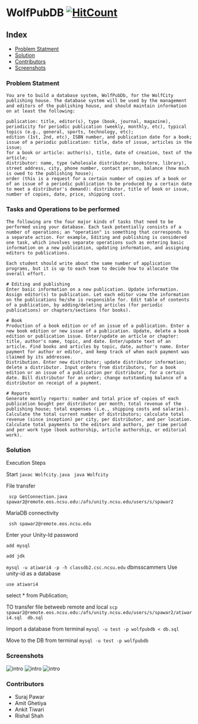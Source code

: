 # WolfPubDB [![HitCount](http://hits.dwyl.com/ssp4all/dbms-wolfpub-db.svg)](http://hits.dwyl.com/ssp4all/dbms-wolfpub-db)


## Index

- [Problem Statment](#Problem-Statment)
- [Solution](#Solution)
- [Contributors](#Contributors)
- [Screenshots](#Screenshots)


### Problem Statment
    You are to build a database system, WolfPubDb, for the WolfCity publishing house. The database system will be used by the management and editors of the publishing house, and should maintain information on at least the following: 

    publication: title, editor(s), type (book, journal, magazine), periodicity for periodic publication (weekly, monthly, etc), typical topics (e.g., general, sports, technology, etc);
    edition (1st, 2nd, etc), ISBN number, and publication date for a book;
    issue of a periodic publication: title, date of issue, articles in the issue;
    for a book or article: author(s), title, date of creation, text of the article;
    distributor: name, type (wholesale distributor, bookstore, library), street address, city, phone number, contact person, balance (how much is owed to the publishing house); 
    order (this is a request for a certain number of copies of a book or of an issue of a periodic publication to be produced by a certain date to meet a distributor's demand): distributor, title of book or issue, number of copies, date, price, shipping cost.



### Tasks and Operations to be performed
    The following are the four major kinds of tasks that need to be performed using your database. Each task potentially consists of a number of operations; an "operation" is something that corresponds to a separate action. For example, Editing and publishing is considered one task, which involves separate operations such as entering basic information on a new publication, updating information, and assigning editors to publications. 

    Each student should write about the same number of application programs, but it is up to each team to decide how to allocate the overall effort. 

    # Editing and publishing
    Enter basic information on a new publication. Update information. Assign editor(s) to publication. Let each editor view the information on the publications he/she is responsible for. Edit table of contents of a publication, by adding/deleting articles (for periodic publications) or chapters/sections (for books).

    # Book 
    Production of a book edition or of an issue of a publication. Enter a new book edition or new issue of a publication. Update, delete a book edition or publication issue. Enter/update an article or chapter: title, author's name, topic, and date. Enter/update text of an article. Find books and articles by topic, date, author's name. Enter payment for author or editor, and keep track of when each payment was claimed by its addressee. 
    Distribution. Enter new distributor; update distributor information; delete a distributor. Input orders from distributors, for a book edition or an issue of a publication per distributor, for a certain date. Bill distributor for an order; change outstanding balance of a distributor on receipt of a payment. 
    
    # Reports 
    Generate montly reports: number and total price of copies of each publication bought per distributor per month; total revenue of the publishing house; total expenses (i.e., shipping costs and salaries). Calculate the total current number of distributors; calculate total revenue (since inception) per city, per distributor, and per location. Calculate total payments to the editors and authors, per time period and per work type (book authorship, article authorship, or editorial work). 

### Solution

Execution Steps

Start
```javac Wolfcity.java ```
```java Wolfcity```

File transfer
    
``` scp GetConnection.java spawar2@remote.eos.ncsu.edu:/afs/unity.ncsu.edu/users/s/spawar2```

MariaDB connectivity

``` ssh spawar2@remote.eos.ncsu.edu```

Enter your Unity-Id password

```add mysql```

```add jdk```

```mysql -u atiwari4 -p -h classdb2.csc.ncsu.edu```
dbmsscammers
Use unity-id as a database

```use atiwari4```

select * from Publication;

TO transfer file betweeb remote and local
```scp  spawar2@remote.eos.ncsu.edu:/afs/unity.ncsu.edu/users/s/spawar2/atiwari4.sql  db.sql```

Import a database
from terminal
```mysql -u test -p wolfpubdb < db.sql```

Move to the DB from terminal
```mysql -u test -p wolfpubdb```



### Screenshots
![intro](screenshots/f.png)
![intro](screenshots/d.png)
![intro](screenshots/s.png)

### Contributors
- Suraj Pawar
- Amit Ghetiya
- Ankit Tiwari
- Rishal Shah


